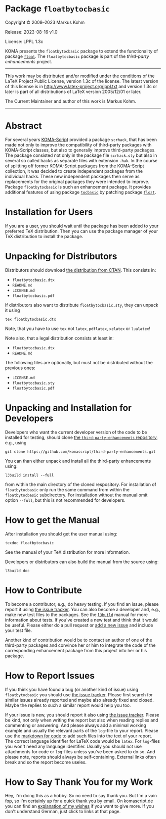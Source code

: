 # Package `floatbytocbasic`

Copyright © 2008–2023 Markus Kohm

Release: 2023-08-16 v1.0

License: LPPL 1.3c

KOMA presents the `floatbytocbasic` package to extend the functionality of
package [`float`](https://ctan.org/pkg/float). The `floatbytocbasic` 
package is part of the *third-party enhancements* project.

----------------------------------------------------------------------------

This work may be distributed and/or modified under the conditions of
the LaTeX Project Public License, version 1.3c of the license.
The latest version of this license is in
    http://www.latex-project.org/lppl.txt
and version 1.3c or later is part of all distributions of LaTeX
version 2005/12/01 or later.

The Current Maintainer and author of this work is Markus Kohm.

----------------------------------------------------------------------------

# Abstract

For several years
[KOMA-Script](https://www.sourceforge.net/project/koma-script) provided a
package `scrhack`, that has been made not only to improve the compatibility of
third-party packages with KOMA-Script classes, but also to generally improve
third-party packages. The package consisted not only in the package file
`scrhack.sty` but also in several so called hacks as separate files with
extension `.hak`. In the course of splitting off former KOMA-Script packages
from the KOMA-Script collection, it was decided to create independent packages
from the individual hacks. These new independent packages then serve as
replacements for the original packages they were intended to improve. Package
`floatbytocbasic` is such an enhancement package. It provides additional
features of using package [`tocbasic`](https://ctan.org/pkg/tocbasic) by
patching package [`float`](https://ctan.org/pkg/float).

# Installation for Users

If you are a user, you should wait until the package has been added to your
preferred TeX distribution. Then you can use the package manager of your TeX
distribution to install the package.

# Unpacking for Distributors

Distributors should download [the distribution from
CTAN](https://www.ctan.org/pkg/floatbytocbasic). This consists in:

* `floatbytocbasic.dtx`
* `README.md`
* `LICENSE.md`
* `floatbytocbasic.pdf`

If distributors also want to distribute `floatbytocbasic.sty`, they can
unpack it using

    tex floatbytocbasic.dtx
	
Note, that you have to use `tex` not `latex`, `pdflatex`, `xelatex` or
`lualatex`!

Note also, that a legal distribution consists at least in:

* `floatbytocbasic.dtx`
* `README.md`

The following files are optionally, but must not be distributed without the
previous ones:

* `LICENSE.md`
* `floatbytocbasic.sty`
* `floatbytocbasic.pdf`

# Unpacking and Installation for Developers

Developers who want the current developer version of the code to be installed
for testing, should clone [the `third-party-enhancements`
repository](https://github.com/komascript/third-party-enhancements), e.g.,
using

	git clone https://github.com/komascript/third-party-enhancements.git

You can than either unpack and install all the third-party enhancements using:

	l3build install --full
	
from within the main directory of the cloned respository. For installation of
`floatbytocbasic` only run the same command from within the
`floatbytocbasic` subdirectory. For installation without the manual omit
option `--full`, but this is not recommended for developers.

# How to get the Manual

After installation you should get the user manual using:

    texdoc floatbytocbasic
	
See the manual of your TeX distribution for more information. 

Developers or distributors can also build the manual from the source using:

	l3build doc
	
# How to Contribute

To become a contributor, e.g., do heavy testing. If you find an issue, please
report it using [the issue
tracker](https://github.com/komascript/third-party-enhancements/issues). You
can also become a developer and, e.g., make new test files to the
packages. See the [`l3build`](https://ctan.org/pkg/l3build) manual for more
information about tests. If you've created a new test and think that it would
be useful. Please either do a pull request or [add a new
issue](https://github.com/komascript/third-party-enhancements/issues/new/choose)
and include your test file.

Another kind of contribution would be to contact an author of one of the
third-party packages and convince her or him to integrate the code of the
corresponding enhancement package from this project into her or his package.

# How to Report Issues

If you think you have found a bug (or another kind of issue) using
`floatbytocbasic` you should use [the issue
tracker](https://github.com/komascript/third-party-enhancements/issues). Please
first search for similar issues already reported and maybe also already fixed
and closed. Maybe the replies to such a similar report would help you too.

If your issue is new, you should report it also using [the issue
tracker](https://github.com/komascript/third-party-enhancements/issues). Please
be kind, not only when writing the report but also when reading replies and
commenting or answering. And please always add a minimal working example and
usually the relevant parts of the `log`-file to your report. Please use the
[markdown for
code](https://docs.github.com/en/get-started/writing-on-github/working-with-advanced-formatting/creating-and-highlighting-code-blocks)
to add such files into the text of your report. The correct language
identifier for LaTeX code would be `latex`. For `log`-files you won't need any
language identifier. Usually you should not use attachments for code or
`log`-files unless you've been asked to do so. And please note, reports should
always be self-containing. External links often break and so the report become
useles.

# How to Say Thank You for my Work

Hey, I'm doing this as a hobby. So no need to say thank you. But I'm a vain
fop, so I'm certainly up for a quick thank you by email. On komascript.de you
can find an [explanation of my wishes](https://komascript.de/wunschliste) if
you want to give more. If you don't understand German, just click to links at
that page.
